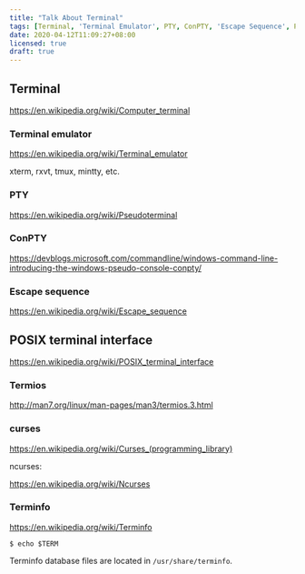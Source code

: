 ```yaml
---
title: "Talk About Terminal"
tags: [Terminal, 'Terminal Emulator', PTY, ConPTY, 'Escape Sequence', POSIX, Termios, ncurses, Terminfo]
date: 2020-04-12T11:09:27+08:00
licensed: true
draft: true
---
```


## Terminal

<https://en.wikipedia.org/wiki/Computer_terminal>


### Terminal emulator

<https://en.wikipedia.org/wiki/Terminal_emulator>

xterm, rxvt, tmux, mintty, etc.


### PTY

<https://en.wikipedia.org/wiki/Pseudoterminal>


### ConPTY

<https://devblogs.microsoft.com/commandline/windows-command-line-introducing-the-windows-pseudo-console-conpty/>


### Escape sequence

<https://en.wikipedia.org/wiki/Escape_sequence>


## POSIX terminal interface

<https://en.wikipedia.org/wiki/POSIX_terminal_interface>


### Termios

<http://man7.org/linux/man-pages/man3/termios.3.html>


### curses

<https://en.wikipedia.org/wiki/Curses_(programming_library)>

ncurses:

<https://en.wikipedia.org/wiki/Ncurses>


### Terminfo

<https://en.wikipedia.org/wiki/Terminfo>

```shell
$ echo $TERM
```

Terminfo database files are located in `/usr/share/terminfo`.
